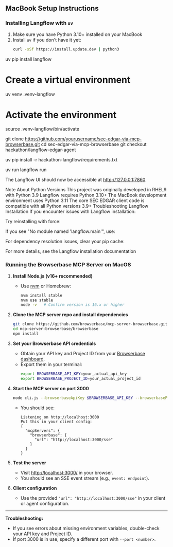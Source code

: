 ## MacBook Setup Instructions

### Installing Langflow with `uv`

1. Make sure you have Python 3.10+ installed on your MacBook
2. Install `uv` if you don't have it yet:
   ```bash
   curl -sSf https://install.update.dev | python3

uv pip install langflow

# Create a virtual environment
uv venv .venv-langflow

# Activate the environment
source .venv-langflow/bin/activate

git clone https://github.com/yourusername/sec-edgar-via-mcp-browserbase.git
cd sec-edgar-via-mcp-browserbase
git checkout hackathon/langflow-edgar-agent

uv pip install -r hackathon-langflow/requirements.txt

uv run langflow run

The Langflow UI should now be accessible at http://127.0.0.1:7860

Note About Python Versions
This project was originally developed in RHEL9 with Python 3.9
Langflow requires Python 3.10+
The MacBook development environment uses Python 3.11
The core SEC EDGAR client code is compatible with all Python versions 3.9+
Troubleshooting Langflow Installation
If you encounter issues with Langflow installation:

Try reinstalling with force:

If you see "No module named 'langflow.main'", use:

For dependency resolution issues, clear your pip cache:

For more details, see the Langflow installation documentation

### Running the Browserbase MCP Server on MacOS

1. **Install Node.js (v16+ recommended)**
   - Use [nvm](https://github.com/nvm-sh/nvm) or Homebrew:
     ```sh
     nvm install stable
     nvm use stable
     node -v   # Confirm version is 16.x or higher
     ```

2. **Clone the MCP server repo and install dependencies**
   ```sh
   git clone https://github.com/browserbase/mcp-server-browserbase.git
   cd mcp-server-browserbase/browserbase
   npm install
   ```

3. **Set your Browserbase API credentials**
   - Obtain your API key and Project ID from your [Browserbase dashboard](https://www.browserbase.com/).
   - Export them in your terminal:
     ```sh
     export BROWSERBASE_API_KEY=your_actual_api_key
     export BROWSERBASE_PROJECT_ID=your_actual_project_id
     ```

4. **Start the MCP server on port 3000**
   ```sh
   node cli.js --browserbaseApiKey $BROWSERBASE_API_KEY --browserbaseProjectId $BROWSERBASE_PROJECT_ID --port 3000
   ```
   - You should see:
     ```
     Listening on http://localhost:3000
     Put this in your client config:
     {
       "mcpServers": {
         "browserbase": {
           "url": "http://localhost:3000/sse"
         }
       }
     }
     ```

5. **Test the server**
   - Visit [http://localhost:3000/](http://localhost:3000/) in your browser.
   - You should see an SSE event stream (e.g., `event: endpoint`).

6. **Client configuration**
   - Use the provided `"url": "http://localhost:3000/sse"` in your client or agent configuration.

---

**Troubleshooting:**
- If you see errors about missing environment variables, double-check your API key and Project ID.
- If port 3000 is in use, specify a different port with `--port <number>`.

